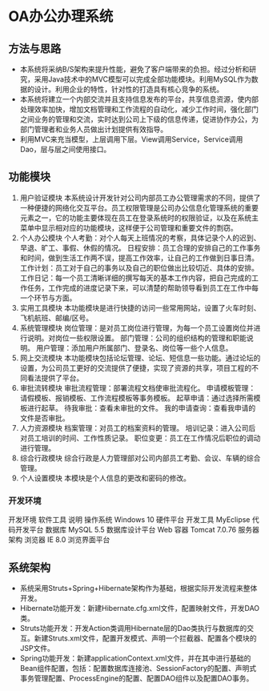 # OA办公办理系统
## 方法与思路

- 本系统将采纳B/S架构来提升性能，避免了客户端带来的负担。经过分析和研究，采用Java技术中的MVC模型可以完成全部功能模块。利用MySQL作为数据的设计。利用企业的特性，针对性的打造具有核心竞争的系统。
- 本系统将建立一个内部交流并且支持信息发布的平台，共享信息资源，使内部处理效率加快，增加文档管理和工作流程的自动化，减少工作时间，强化部门之间业务的管理和交流，实时达到公司上下级的信息传递，促进协作办公，为部门管理者和业务人员做出计划提供有效指导。
- 利用MVC来充当模型，上层调用下层。View调用Service，Service调用Dao，层与层之间使用接口。

## 功能模块
1)	用户验证模块
本系统设计开发针对公司内部员工办公管理需求的不同，提供了一种便捷的网络化交互平台。员工权限管理是公司办公信息化管理系统的重要元素之一，它的功能主要体现在员工在登录系统时的权限验证，以及在系统主菜单中显示相对应的功能模块，这样便于公司管理和重要文件的剽窃。
2)	个人办公模块
个人考勤：对个人每天上班情况的考察，具体记录个人的迟到、早退、旷工、事假、休假的情况。
日程安排：员工合理的安排自己的工作事务和时间，做到生活工作两不误，提高工作效率，让自己的工作做到日事日清。
工作计划：员工对于自己的事务以及自己的职位做出比较切近、具体的安排。
工作日记：每一个员工清晰详细的撰写每天的基本工作内容，把自己完成的工作任务，工作完成的进度记录下来，可以清楚的帮助领导看到员工在工作中每一个环节与方面。
3)	实用工具模块
本功能模块是进行快捷的访问一些常用网站，设置了火车时刻、飞机航班、邮编/区号。
4)	系统管理模块
岗位管理：是对员工岗位进行管理，为每一个员工设置岗位并进行说明。对岗位一些权限设置。
部门管理：公司的组织结构的管理和职能说明。
用户管理：添加用户所属部门、登录名、岗位等一些个人信息。
5)	网上交流模块
本功能模块包括论坛管理、论坛、短信息一些功能。通过论坛的设置，为公司员工更好的交流提供了便捷，实现了资源的共享，项目工程的不同看法提供了平台。
6)	审批流转模块
审批流程管理：部署流程文档使审批流程化。
申请模板管理：请假模板、报销模板、工作流程模板等事务模板。
起草申请：通过选择所需模板进行起草。
待我审批：查看未审批的文件。
我的申请查询：查看我申请的文件是否审批。
7)	人力资源模块
档案管理：对员工的档案资料的管理。
培训记录：进入公司后对员工培训的时间、工作性质记录。
职位变更：员工在工作情况后职位的调动进行管理。
8)	综合行政模块
综合行政是人力管理部对公司内部员工考勤、会议、车辆的综合管理。
9)	个人设置模块
本模块是个人信息的更改和密码的修改。

 ### 开发环境
开发环境	 软件工具	说明
操作系统	 Windows 10	     硬件平台
开发工具	 MyEclipse 	     代码开发平台
数据库	    MySQL 5.5	      数据库设计平台
Web 容器  Tomcat 7.0.76	   服务器架构
浏览器	   IE 8.0	          浏览界面平台


## 系统架构
- 系统采用Struts+Spring+Hibernate架构作为基础，根据实际开发流程来整体开发。
- Hibernate功能开发：新建Hibernate.cfg.xml文件，配置映射文件，开发DAO类。
- Struts功能开发：开发Action类调用Hibernate层的Dao类执行与数据库的交互。新建Struts.xml文件，配置开发模式、声明一个拦截器、配置各个模块的JSP文件。
- Spring功能开发：新建applicationContext.xml文件，并在其中进行基础的Bean组件配置，包括：配置数据库连接池、SessionFactory的配置、声明式事务管理配置、ProcessEngine的配置、配置DAO组件以及配置DAO事务。

